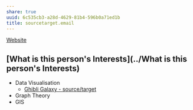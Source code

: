 ```yaml
---
share: true
uuid: 6c535cb3-a28d-4629-81b4-596b0a71ed1b
title: sourcetarget.email
---
```

[Website](../5f36394e-9b44-4bf3-b04a-39aa6c7789aa)


## [What is this person's Interests](../What is this person's Interests)
* Data Visualisation
	* [Ghibli Galaxy - source/target](https://sourcetarget.email/projects/ghibli/)
* Graph Theory
* GIS